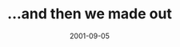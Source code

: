 ---
layout: base.njk
title : '...and then we made out' 
view_title : '...and then we made out' 
year : '2001' 
date : '2001-09-05' 
img_file : '/drawing/andthenwe.png' 
html_file : 'andthenwe' 
next_html : 'isirritating.html' 
year_order : '189' 
permalink : "title/{{html_file}}.html"
---